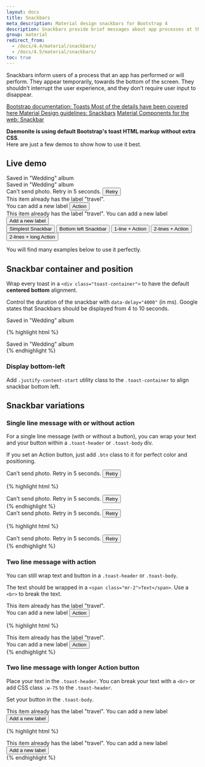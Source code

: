 ```yaml
---
layout: docs
title: Snackbars
meta_description: Material design snackbars for Bootstrap 4
description: Snackbars provide brief messages about app processes at the bottom of the screen.
group: material
redirect_from:
  - /docs/4.4/material/snackbars/
  - /docs/4.5/material/snackbars/
toc: true
---
```


Snackbars inform users of a process that an app has performed or will perform. They appear temporarily, towards the bottom of the screen. They shouldn’t interrupt the user experience, and they don’t require user input to disappear.

<div class="list-group my-md-5">
    <a href="{{ site.baseurl }}/docs/{{ site.docs_version }}/components/toasts/" target="_blank" class="list-group-item list-group-item-action d-flex list-group-item-two-line font-weight-bold">
      <span class="list-group-item-icon lgi-icon-bs"></span>
      <span class="list-group-item-text">
        <span>Bootstrap documentation: Toasts</span>
        <span>Most of the details have been covered here</span>
      </span>
    </a>
    <a href="https://material.io/components/snackbars" rel="external nofollow noopener" target="_blank" class="list-group-item list-group-item-action d-flex font-weight-bold">
      <span class="list-group-item-icon lgi-icon-md"></span>
      Material Design guidelines: Snackbars</a>
    <a href="https://material-components.github.io/material-components-web-catalog/#/component/snackbar" rel="external nofollow noopener" target="_blank" class="list-group-item list-group-item-action d-flex font-weight-bold">
      <span class="list-group-item-icon lgi-icon-mdc"></span>
      Material Components for the web: Snackbar</a>
</div>

**Daemonite is using default Bootstrap's toast HTML markup without extra CSS**.  
Here are just a few demos to show how to use it best.

## Live demo

<div class="toast-container">
  <div class="toast" id="toast-demo1" role="alert" aria-live="assertive" aria-atomic="true" data-delay="4000">
    <div class="toast-header">
      Saved in "Wedding" album
    </div>
  </div>
</div>

<div class="toast-container justify-content-start">
  <div class="toast" id="toast-demo2" role="alert" aria-live="assertive" aria-atomic="true" data-delay="4000">
    <div class="toast-header">
      Saved in "Wedding" album
    </div>
  </div>
</div>

<div class="toast-container">
  <div class="toast" id="toast-demo3" role="alert" aria-live="assertive" aria-atomic="true" data-delay="10000">
    <div class="toast-header">
      Can't send photo. Retry in 5 seconds.
      <button type="button" class="btn">Retry</button>
    </div>
  </div>
</div>

<div class="toast-container">
  <div class="toast" id="toast-demo4" role="alert" aria-live="assertive" aria-atomic="true" data-delay="5000">
    <div class="toast-body">
      <span class="mr-2">This item already has the label "travel". <br>You can add a new label</span>
      <button type="button" class="btn">Action</button>
    </div>
  </div>
</div>

<div class="toast-container">
  <div class="toast" id="toast-demo5" role="alert" aria-live="assertive" aria-atomic="true" data-delay="7000">
    <div class="toast-header w-75">This item already has the label "travel". You can add a new label</div>
    <div class="toast-body">
      <button type="button" class="btn">Add a new label</button>
    </div>
  </div>
</div>

<div class="bd-example">
  <button type="button" class="btn btn-primary" id="toast-demo1-btn">
    Simplest Snackbar
  </button>
  <button type="button" class="btn btn-primary" id="toast-demo2-btn">
    Bottom left Snackbar
  </button>
  <button type="button" class="btn btn-primary" id="toast-demo3-btn">
    1-line + Action
  </button>
  <button type="button" class="btn btn-primary" id="toast-demo4-btn">
    2-lines + Action
  </button>
  <button type="button" class="btn btn-primary" id="toast-demo5-btn">
    2-lines + long Action
  </button>
</div>

You will find many examples below to use it perfectly.

## Snackbar container and position

Wrap every toast in a `<div class="toast-container">` to have the default **centered bottom** alignment.

Control the duration of the snackbar with `data-delay="4000"` (in ms). Google states that Snackbars should be displayed from 4 to 10 seconds.

<div class="bd-example bd-example-snackbars">
  <div class="toast" id="toast-example1" role="alert" aria-live="assertive" aria-atomic="true" data-delay="4000">
    <div class="toast-header">
      Saved in "Wedding" album
    </div>
  </div>
</div>

{% highlight html %}
<div class="toast-container">
  <div class="toast" id="toast-example1" role="alert" aria-live="assertive" aria-atomic="true" data-delay="4000">
    <div class="toast-header">
      Saved in "Wedding" album
    </div>
  </div>
</div>
{% endhighlight %}

### Display bottom-left

Add `.justify-content-start` utility class to the `.toast-container` to align snackbar bottom left.

## Snackbar variations

### Single line message with or without action

For a single line message (with or without a button), you can wrap your text and your button within a `.toast-header` or `.toast-body` div.

If you set an Action button, just add `.btn` class to it for perfect color and positioning.

<div class="bd-example bd-example-snackbars">
  <div class="toast" id="toast-example2" role="alert" aria-live="assertive" aria-atomic="true" data-delay="10000">
    <div class="toast-header">
      Can't send photo. Retry in 5 seconds.
      <button type="button" class="btn">Retry</button>
    </div>
  </div>
</div>

{% highlight html %}
<div class="toast-container">
  <div class="toast" id="toast-example2" role="alert" aria-live="assertive" aria-atomic="true" data-delay="10000">
    <div class="toast-header">
      Can't send photo. Retry in 5 seconds.
      <button type="button" class="btn">Retry</button>
    </div>
  </div>
</div>
{% endhighlight %}

<div class="bd-example bd-example-snackbars">
  <div class="toast" id="toast-example3" role="alert" aria-live="assertive" aria-atomic="true" data-delay="10000">
    <div class="toast-body">
      Can't send photo. Retry in 5 seconds.
      <button type="button" class="btn">Retry</button>
    </div>
  </div>
</div>

{% highlight html %}
<div class="toast-container">
  <div class="toast" id="toast-example3" role="alert" aria-live="assertive" aria-atomic="true" data-delay="10000">
    <div class="toast-body">
      Can't send photo. Retry in 5 seconds.
      <button type="button" class="btn">Retry</button>
    </div>
  </div>
</div>
{% endhighlight %}

### Two line message with action

You can still wrap text and button in a `.toast-header` or `.toast-body`.

The text should be wrapped in a `<span class="mr-2">Text</span>`. Use a `<br>` to break the text.

<div class="bd-example bd-example-snackbars">
  <div class="toast" id="toast-example4" role="alert" aria-live="assertive" aria-atomic="true" data-delay="5000">
    <div class="toast-header">
      <span class="mr-2">This item already has the label "travel". <br>You can add a new label</span>
      <button type="button" class="btn">Action</button>
    </div>
  </div>
</div>

{% highlight html %}
<div class="toast-container">
  <div class="toast" id="toast-example4" role="alert" aria-live="assertive" aria-atomic="true" data-delay="5000">
    <div class="toast-body">
      <span class="mr-2">This item already has the label "travel". <br>You can add a new label</span>
      <button type="button" class="btn">Action</button>
    </div>
  </div>
</div>
{% endhighlight %}

### Two line message with longer Action button

Place your text in the `.toast-header`. You can break your text with a `<br>` or add CSS class `.w-75` to the `.toast-header`.

Set your button in the `.toast-body`.

<div class="bd-example bd-example-snackbars">
  <div class="toast" id="toast-example5" role="alert" aria-live="assertive" aria-atomic="true" data-delay="7000">
    <div class="toast-header w-75">This item already has the label "travel". You can add a new label</div>
    <div class="toast-body">
      <button type="button" class="btn">Add a new label</button>
    </div>
  </div>
</div>

{% highlight html %}
<div class="toast-container">
  <div class="toast" id="toast-example5" role="alert" aria-live="assertive" aria-atomic="true" data-delay="7000">
    <div class="toast-header w-75">This item already has the label "travel". You can add a new label</div>
    <div class="toast-body">
      <button type="button" class="btn">Add a new label</button>
    </div>
  </div>
</div>
{% endhighlight %}
